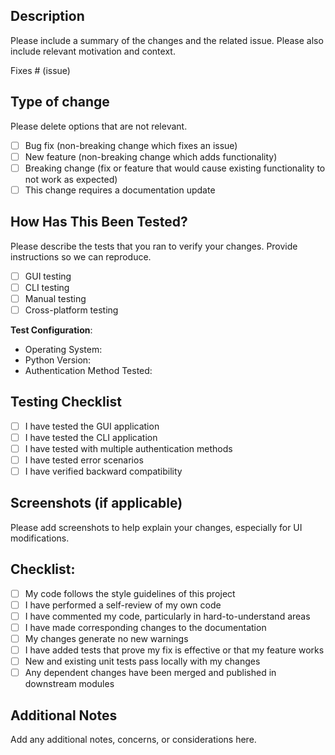 ## Description

Please include a summary of the changes and the related issue. Please also include relevant motivation and context.

Fixes # (issue)

## Type of change

Please delete options that are not relevant.

- [ ] Bug fix (non-breaking change which fixes an issue)
- [ ] New feature (non-breaking change which adds functionality)
- [ ] Breaking change (fix or feature that would cause existing functionality to not work as expected)
- [ ] This change requires a documentation update

## How Has This Been Tested?

Please describe the tests that you ran to verify your changes. Provide instructions so we can reproduce.

- [ ] GUI testing
- [ ] CLI testing
- [ ] Manual testing
- [ ] Cross-platform testing

**Test Configuration**:
* Operating System:
* Python Version:
* Authentication Method Tested:

## Testing Checklist

- [ ] I have tested the GUI application
- [ ] I have tested the CLI application
- [ ] I have tested with multiple authentication methods
- [ ] I have tested error scenarios
- [ ] I have verified backward compatibility

## Screenshots (if applicable)

Please add screenshots to help explain your changes, especially for UI modifications.

## Checklist:

- [ ] My code follows the style guidelines of this project
- [ ] I have performed a self-review of my own code
- [ ] I have commented my code, particularly in hard-to-understand areas
- [ ] I have made corresponding changes to the documentation
- [ ] My changes generate no new warnings
- [ ] I have added tests that prove my fix is effective or that my feature works
- [ ] New and existing unit tests pass locally with my changes
- [ ] Any dependent changes have been merged and published in downstream modules

## Additional Notes

Add any additional notes, concerns, or considerations here.
